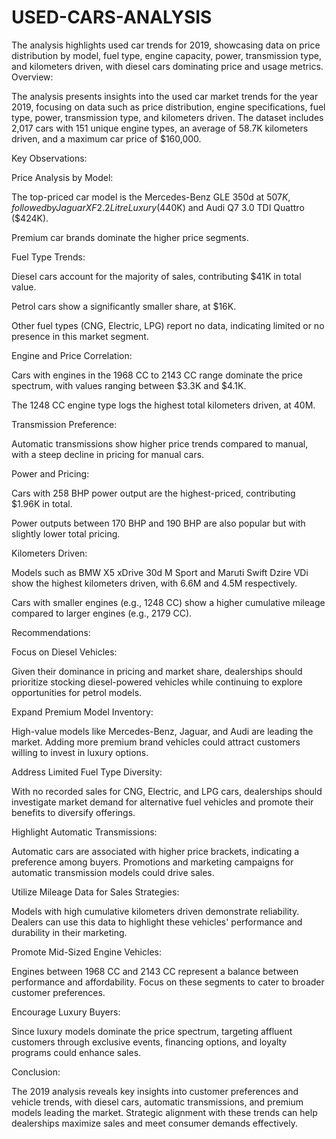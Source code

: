 # USED-CARS-ANALYSIS
The analysis highlights used car trends for 2019, showcasing data on price distribution by model, fuel type, engine capacity, power, transmission type, and kilometers driven, with diesel cars dominating price and usage metrics.
Overview:

The analysis presents insights into the used car market trends for the year 2019, focusing on data such as price distribution, engine specifications, fuel type, power, transmission type, and kilometers driven. The dataset includes 2,017 cars with 151 unique engine types, an average of 58.7K kilometers driven, and a maximum car price of $160,000.

Key Observations:

Price Analysis by Model:

The top-priced car model is the Mercedes-Benz GLE 350d at $507K, followed by Jaguar XF 2.2 Litre Luxury ($440K) and Audi Q7 3.0 TDI Quattro ($424K).

Premium car brands dominate the higher price segments.

Fuel Type Trends:

Diesel cars account for the majority of sales, contributing $41K in total value.

Petrol cars show a significantly smaller share, at $16K.

Other fuel types (CNG, Electric, LPG) report no data, indicating limited or no presence in this market segment.

Engine and Price Correlation:

Cars with engines in the 1968 CC to 2143 CC range dominate the price spectrum, with values ranging between $3.3K and $4.1K.

The 1248 CC engine type logs the highest total kilometers driven, at 40M.

Transmission Preference:

Automatic transmissions show higher price trends compared to manual, with a steep decline in pricing for manual cars.

Power and Pricing:

Cars with 258 BHP power output are the highest-priced, contributing $1.96K in total.

Power outputs between 170 BHP and 190 BHP are also popular but with slightly lower total pricing.

Kilometers Driven:

Models such as BMW X5 xDrive 30d M Sport and Maruti Swift Dzire VDi show the highest kilometers driven, with 6.6M and 4.5M respectively.

Cars with smaller engines (e.g., 1248 CC) show a higher cumulative mileage compared to larger engines (e.g., 2179 CC).

Recommendations:

Focus on Diesel Vehicles:

Given their dominance in pricing and market share, dealerships should prioritize stocking diesel-powered vehicles while continuing to explore opportunities for petrol models.

Expand Premium Model Inventory:

High-value models like Mercedes-Benz, Jaguar, and Audi are leading the market. Adding more premium brand vehicles could attract customers willing to invest in luxury options.

Address Limited Fuel Type Diversity:

With no recorded sales for CNG, Electric, and LPG cars, dealerships should investigate market demand for alternative fuel vehicles and promote their benefits to diversify offerings.

Highlight Automatic Transmissions:

Automatic cars are associated with higher price brackets, indicating a preference among buyers. Promotions and marketing campaigns for automatic transmission models could drive sales.

Utilize Mileage Data for Sales Strategies:

Models with high cumulative kilometers driven demonstrate reliability. Dealers can use this data to highlight these vehicles' performance and durability in their marketing.

Promote Mid-Sized Engine Vehicles:

Engines between 1968 CC and 2143 CC represent a balance between performance and affordability. Focus on these segments to cater to broader customer preferences.

Encourage Luxury Buyers:

Since luxury models dominate the price spectrum, targeting affluent customers through exclusive events, financing options, and loyalty programs could enhance sales.

Conclusion:

The 2019 analysis reveals key insights into customer preferences and vehicle trends, with diesel cars, automatic transmissions, and premium models leading the market. Strategic alignment with these trends can help dealerships maximize sales and meet consumer demands effectively.

